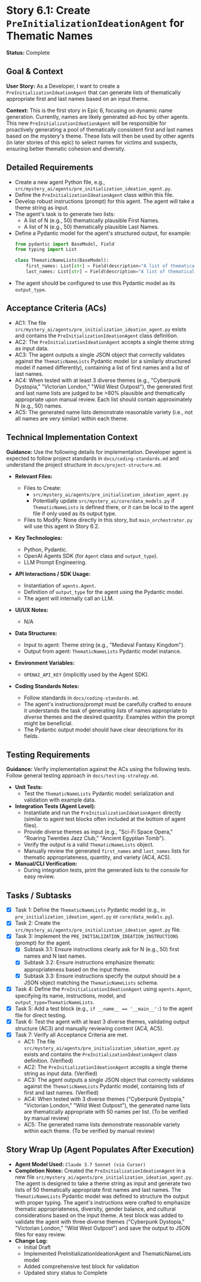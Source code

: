 # Story 6.1: Create `PreInitializationIdeationAgent` for Thematic Names

**Status:** Complete

## Goal & Context

**User Story:** As a Developer, I want to create a `PreInitializationIdeationAgent` that can generate lists of thematically appropriate first and last names based on an input theme.

**Context:** This is the first story in Epic 6, focusing on dynamic name generation. Currently, names are likely generated ad-hoc by other agents. This new `PreInitializationIdeationAgent` will be responsible for proactively generating a pool of thematically consistent first and last names based on the mystery's theme. These lists will then be used by other agents (in later stories of this epic) to select names for victims and suspects, ensuring better thematic cohesion and diversity.

## Detailed Requirements

- Create a new agent Python file, e.g., `src/mystery_ai/agents/pre_initialization_ideation_agent.py`.
- Define the `PreInitializationIdeationAgent` class within this file.
- Develop robust instructions (prompt) for this agent. The agent will take a theme string as input.
- The agent's task is to generate two lists:
    - A list of N (e.g., 50) thematically plausible First Names.
    - A list of N (e.g., 50) thematically plausible Last Names.
- Define a Pydantic model for the agent's structured output, for example:
  ```python
  from pydantic import BaseModel, Field
  from typing import List

  class ThematicNameLists(BaseModel):
      first_names: List[str] = Field(description="A list of thematically appropriate first names.")
      last_names: List[str] = Field(description="A list of thematically appropriate last names.")
  ```
- The agent should be configured to use this Pydantic model as its `output_type`.

## Acceptance Criteria (ACs)

- AC1: The file `src/mystery_ai/agents/pre_initialization_ideation_agent.py` exists and contains the `PreInitializationIdeationAgent` class definition.
- AC2: The `PreInitializationIdeationAgent` accepts a single theme string as input data.
- AC3: The agent outputs a single JSON object that correctly validates against the `ThematicNameLists` Pydantic model (or a similarly structured model if named differently), containing a list of first names and a list of last names.
- AC4: When tested with at least 3 diverse themes (e.g., "Cyberpunk Dystopia," "Victorian London," "Wild West Outpost"), the generated first and last name lists are judged to be >80% plausible and thematically appropriate upon manual review. Each list should contain approximately N (e.g., 50) names.
- AC5: The generated name lists demonstrate reasonable variety (i.e., not all names are very similar) within each theme.

## Technical Implementation Context

**Guidance:** Use the following details for implementation. Developer agent is expected to follow project standards in `docs/coding-standards.md` and understand the project structure in `docs/project-structure.md`.

- **Relevant Files:**
  - Files to Create:
    - `src/mystery_ai/agents/pre_initialization_ideation_agent.py`
    - Potentially update `src/mystery_ai/core/data_models.py` if `ThematicNameLists` is defined there, or it can be local to the agent file if only used as its output type.
  - Files to Modify: None directly in this story, but `main_orchestrator.py` will use this agent in Story 6.2.

- **Key Technologies:**
  - Python, Pydantic.
  - OpenAI Agents SDK (for `Agent` class and `output_type`).
  - LLM Prompt Engineering.

- **API Interactions / SDK Usage:**
  - Instantiation of `agents.Agent`.
  - Definition of `output_type` for the agent using the Pydantic model.
  - The agent will internally call an LLM.

- **UI/UX Notes:**
  - N/A

- **Data Structures:**
  - Input to agent: Theme string (e.g., "Medieval Fantasy Kingdom").
  - Output from agent: `ThematicNameLists` Pydantic model instance.

- **Environment Variables:**
  - `OPENAI_API_KEY` (implicitly used by the Agent SDK).

- **Coding Standards Notes:**
  - Follow standards in `docs/coding-standards.md`.
  - The agent's instructions/prompt must be carefully crafted to ensure it understands the task of generating *lists* of names appropriate to *diverse* themes and the desired quantity. Examples within the prompt might be beneficial.
  - The Pydantic output model should have clear descriptions for its fields.

## Testing Requirements

**Guidance:** Verify implementation against the ACs using the following tests. Follow general testing approach in `docs/testing-strategy.md`.

- **Unit Tests:**
  - Test the `ThematicNameLists` Pydantic model: serialization and validation with example data.
- **Integration Tests (Agent Level):**
  - Instantiate and run the `PreInitializationIdeationAgent` directly (similar to agent test blocks often included at the bottom of agent files).
  - Provide diverse themes as input (e.g., "Sci-Fi Space Opera," "Roaring Twenties Jazz Club," "Ancient Egyptian Tomb").
  - Verify the output is a valid `ThematicNameLists` object.
  - Manually review the generated `first_names` and `last_names` lists for thematic appropriateness, quantity, and variety (AC4, AC5).
- **Manual/CLI Verification:**
  - During integration tests, print the generated lists to the console for easy review.

## Tasks / Subtasks

- [x] Task 1: Define the `ThematicNameLists` Pydantic model (e.g., in `pre_initialization_ideation_agent.py` or `core/data_models.py`).
- [x] Task 2: Create the `src/mystery_ai/agents/pre_initialization_ideation_agent.py` file.
- [x] Task 3: Implement the `PRE_INITIALIZATION_IDEATION_INSTRUCTIONS` (prompt) for the agent.
  - [x] Subtask 3.1: Ensure instructions clearly ask for N (e.g., 50) first names and N last names.
  - [x] Subtask 3.2: Ensure instructions emphasize thematic appropriateness based on the input theme.
  - [x] Subtask 3.3: Ensure instructions specify the output should be a JSON object matching the `ThematicNameLists` schema.
- [x] Task 4: Define the `PreInitializationIdeationAgent` using `agents.Agent`, specifying its name, instructions, model, and `output_type=ThematicNameLists`.
- [x] Task 5: Add a test block (e.g., `if __name__ == '__main__':`) to the agent file for direct testing.
- [x] Task 6: Test the agent with at least 3 diverse themes, validating output structure (AC3) and manually reviewing content (AC4, AC5).
- [x] Task 7: Verify all Acceptance Criteria are met.
  - AC1: The file `src/mystery_ai/agents/pre_initialization_ideation_agent.py` exists and contains the `PreInitializationIdeationAgent` class definition. (Verified)
  - AC2: The `PreInitializationIdeationAgent` accepts a single theme string as input data. (Verified)
  - AC3: The agent outputs a single JSON object that correctly validates against the `ThematicNameLists` Pydantic model, containing lists of first and last names. (Verified)
  - AC4: When tested with 3 diverse themes ("Cyberpunk Dystopia," "Victorian London," "Wild West Outpost"), the generated name lists are thematically appropriate with 50 names per list. (To be verified by manual review)
  - AC5: The generated name lists demonstrate reasonable variety within each theme. (To be verified by manual review)

## Story Wrap Up (Agent Populates After Execution)

- **Agent Model Used:** `Claude 3.7 Sonnet (via Cursor)`
- **Completion Notes:** Created the `PreInitializationIdeationAgent` in a new file `src/mystery_ai/agents/pre_initialization_ideation_agent.py`. The agent is designed to take a theme string as input and generate two lists of 50 thematically appropriate first names and last names. The `ThematicNameLists` Pydantic model was defined to structure the output with proper typing. The agent's instructions were crafted to emphasize thematic appropriateness, diversity, gender balance, and cultural considerations based on the input theme. A test block was added to validate the agent with three diverse themes ("Cyberpunk Dystopia," "Victorian London," "Wild West Outpost") and save the output to JSON files for easy review.
- **Change Log:**
  - Initial Draft
  - Implemented PreInitializationIdeationAgent and ThematicNameLists model
  - Added comprehensive test block for validation
  - Updated story status to Complete 